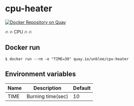 # cpu-heater

[![Docker Repository on Quay](https://quay.io/repository/unblee/cpu-heater/status "Docker Repository on Quay")](https://quay.io/repository/unblee/cpu-heater)

:fire: :fire: CPU :fire: :fire:

## Docker run

```console
$ docker run --rm -e "TIME=30" quay.io/unblee/cpu-heater
```

## Environment variables

|Name|Description|Default|
|-|-|-|
|TIME|Burning time(sec)|10|

